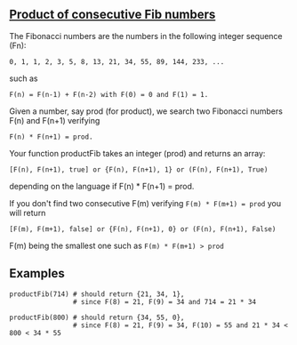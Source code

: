 ## [Product of consecutive Fib numbers](https://www.codewars.com/kata/5541f58a944b85ce6d00006a)

The Fibonacci numbers are the numbers in the following integer sequence (Fn):
```
0, 1, 1, 2, 3, 5, 8, 13, 21, 34, 55, 89, 144, 233, ...
```
such as
```
F(n) = F(n-1) + F(n-2) with F(0) = 0 and F(1) = 1.
```
Given a number, say prod (for product), we search two Fibonacci numbers F(n) and F(n+1) verifying
```
F(n) * F(n+1) = prod.
```
Your function productFib takes an integer (prod) and returns an array:
```
[F(n), F(n+1), true] or {F(n), F(n+1), 1} or (F(n), F(n+1), True)
```
depending on the language if F(n) * F(n+1) = prod.

If you don't find two consecutive F(m) verifying `F(m) * F(m+1) = prod` you will return
```
[F(m), F(m+1), false] or {F(n), F(n+1), 0} or (F(n), F(n+1), False)
```
F(m) being the smallest one such as `F(m) * F(m+1) > prod`

## Examples
```
productFib(714) # should return {21, 34, 1}, 
                # since F(8) = 21, F(9) = 34 and 714 = 21 * 34

productFib(800) # should return {34, 55, 0}, 
                # since F(8) = 21, F(9) = 34, F(10) = 55 and 21 * 34 < 800 < 34 * 55
```
